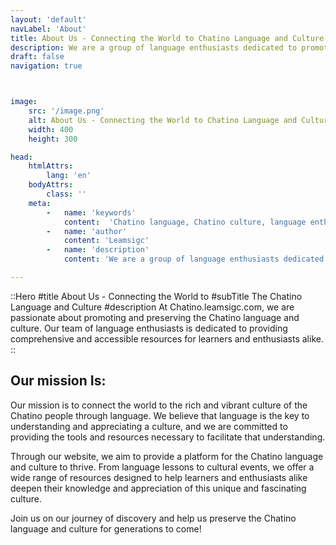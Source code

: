 ```yaml
---
layout: 'default'
navLabel: 'About'
title: About Us - Connecting the World to Chatino Language and Culture
description: We are a group of language enthusiasts dedicated to promoting and preserving the Chatino language and culture. Our mission is to provide comprehensive and accessible resources for learners and enthusiasts alike.
draft: false
navigation: true



image:
    src: '/image.png'
    alt: About Us - Connecting the World to Chatino Language and Culture
    width: 400
    height: 300

head:
    htmlAttrs:
        lang: 'en'
    bodyAttrs:
        class: ''
    meta:
        -   name: 'keywords'
            content:  'Chatino language, Chatino culture, language enthusiasts, language preservation, language resources'
        -   name: 'author'
            content: 'Leamsigc'
        -   name: 'description'
            content: 'We are a group of language enthusiasts dedicated to promoting and preserving the Chatino language and culture. Our mission is to provide comprehensive and accessible resources for learners and enthusiasts alike.'

---
```


::Hero
#title
About Us - Connecting the World to
#subTitle
The Chatino Language and Culture
#description
At Chatino.leamsigc.com, we are passionate about promoting and preserving the Chatino language and culture. Our team of language enthusiasts is dedicated to providing comprehensive and accessible resources for learners and enthusiasts alike.
::


<div class='container mx-auto py-24 dark:text-white prose'>

## Our mission Is:

<div class='mx-auto max-w-2xl text-center'>
Our mission is to connect the world to the rich and vibrant culture of the Chatino people through language.
We believe that language is the key to understanding and appreciating a culture,
and we are committed to providing the tools and resources necessary to facilitate that understanding.

Through our website, we aim to provide a platform for the Chatino language and culture to thrive.
From language lessons to cultural events, we offer a wide range of resources designed to help learners
and enthusiasts alike deepen their knowledge and appreciation of this unique and fascinating culture.

Join us on our journey of discovery and help us preserve the Chatino language and culture for generations to come!

</div>
</div>
